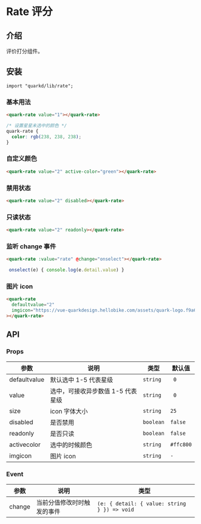 # Rate 评分

## 介绍

评价打分组件。

## 安装

```tsx
import "quarkd/lib/rate";
```

### 基本用法

```html
<quark-rate value="1"></quark-rate>
```

```css
/* 设置星星未选中的颜色 */
quark-rate {
  color: rgb(238, 238, 238);
}
```

### 自定义颜色

```html
<quark-rate value="2" active-color="green"></quark-rate>
```

### 禁用状态

```html
<quark-rate value="2" disabled></quark-rate>
```

### 只读状态

```html
<quark-rate value="2" readonly></quark-rate>
```

### 监听 change 事件

```html
<quark-rate :value="rate" @change="onselect"></quark-rate>
```

```javascript
 onselect(e) { console.log(e.detail.value) }
```

### 图片 icon

```html
<quark-rate
  defaultvalue="2"
  imgicon="https://vue-quarkdesign.hellobike.com/assets/quark-logo.f9a6a307.png"
></quark-rate>
```

## API

### Props

| 参数         | 说明                              | 类型      | 默认值    |
| ------------ | --------------------------------- | --------- | --------- |
| defaultvalue | 默认选中 1-5 代表星级             | `string`  | ` 0`      |
| value        | 选中，可接收异步数值 1-5 代表星级 | `string`  | ` 0`      |
| size         | icon 字体大小                     | `string`  | `25`      |
| disabled     | 是否禁用                          | `boolean` | `false`   |
| readonly     | 是否只读                          | `boolean` | `false`   |
| activecolor  | 选中的时候颜色                    | `string`  | `#ffc800` |
| imgicon      | 图片 icon                         | `string`  | `-`       |

### Event

| 参数   | 说明                       | 类型                                         |
| ------ | -------------------------- | -------------------------------------------- |
| change | 当前分值修改时时触发的事件 | `(e: { detail: { value: string } }) => void` |
